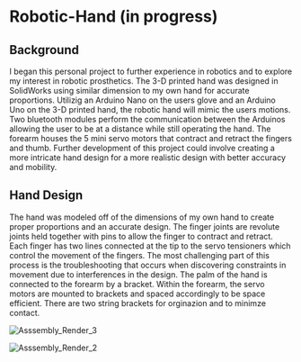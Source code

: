 # Robotic-Hand (in progress)

## Background
I began this personal project to further experience in robotics and to explore my interest in robotic prosthetics. The 3-D printed hand was designed in SolidWorks using similar dimension to my own hand for accurate proportions. Utilizig an Arduino Nano on the users glove and an Arduino Uno on the 3-D printed hand, the robotic hand will mimic the users motions. Two bluetooth modules perform the communication between the Arduinos allowing the user to be at a distance while still operating the hand. The forearm houses the 5 mini servo motors that contract and retract the fingers and thumb. Further development of this project could involve creating a more intricate hand design for a more realistic design with better accuracy and mobility.

## Hand Design
The hand was modeled off of the dimensions of my own hand to create proper proportions and an accurate design. The finger joints are revolute joints held together with pins to allow the finger to contract and retract. Each finger has two lines connected at the tip to the servo tensioners which control the movement of the fingers. The most challenging part of this process is the troubleshooting that occurs when discovering constraints in movement due to interferences in the design. The palm of the hand is connected to the forearm by a bracket. Within the forearm, the servo motors are mounted to brackets and spaced accordingly to be space efficient. There are two string brackets for orginazion and to minimze contact.

![Asssembly_Render_3](https://user-images.githubusercontent.com/60329920/117714749-3bb22300-b18c-11eb-8f27-2caad009e33e.JPG)

![Asssembly_Render_2](https://user-images.githubusercontent.com/60329920/117715895-c0517100-b18d-11eb-933f-50673c50359d.JPG)
